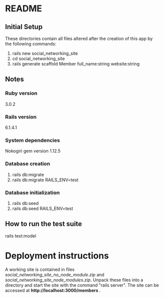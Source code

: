 # README

## Initial Setup

These directories contain all files altered after the creation of this app by
the following commands:

1. rails new social\_networking_site
2. cd social\_networking_site
3. rails generate scaffold Member full_name:string website:string

## Notes

### Ruby version

3.0.2

### Rails version

6.1.4.1

### System dependencies

Nokogiri gem version 1.12.5

### Database creation

1. rails db:migrate
2. rails db:migrate RAILS_ENV=test

### Database initialization

1. rails db:seed
2. rails db:seed RAILS_ENV=test

## How to run the test suite

rails test:model

# Deployment instructions

A working site is contained in files *social_networking_site_no_node_module.zip* and *social_networking_site_node_modules.zip*. Unpack these files into a directory and start the site with the command "rails server". The site can be accessed at **http://localhost:3000/members** .
